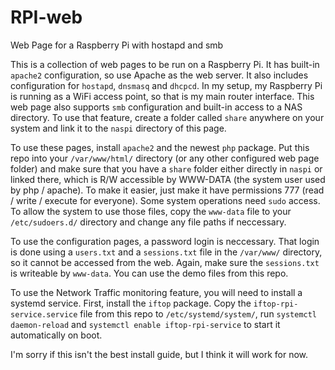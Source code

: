 # RPI-web
Web Page for a Raspberry Pi with hostapd and smb

This is a collection of web pages to be run on a Raspberry Pi. It has built-in `apache2` configuration, so use Apache as the web server. It also includes configuration for `hostapd`, `dnsmasq` and `dhcpcd`. In my setup, my Raspberry Pi is running as a WiFi access point, so that is my main router interface. This web page also supports `smb` configuration and built-in access to a NAS directory. To use that feature, create a folder called `share` anywhere on your system and link it to the `naspi` directory of this page.

To use these pages, install `apache2` and the newest `php` package. Put this repo into your `/var/www/html/` directory (or any other configured web page folder) and make sure that you have a `share` folder either directly in `naspi` or linked there, which is R/W accessible by WWW-DATA (the system user used by php / apache). To make it easier, just make it have permissions 777 (read / write / execute for everyone). Some system operations need `sudo` access. To allow the system to use those files, copy the `www-data` file to your `/etc/sudoers.d/` directory and change any file paths if neccessary.

To use the configuration pages, a password login is neccessary. That login is done using a `users.txt` and a `sessions.txt` file in the `/var/www/` directory, so it cannot be accessed from the web. Again, make sure the `sessions.txt` is writeable by `www-data`. You can use the demo files from this repo.

To use the Network Traffic monitoring feature, you will need to install a systemd service. First, install the `iftop` package. Copy the `iftop-rpi-service.service` file from this repo to `/etc/systemd/system/`, run `systemctl daemon-reload` and `systemctl enable iftop-rpi-service` to start it automatically on boot.

I'm sorry if this isn't the best install guide, but I think it will work for now.
